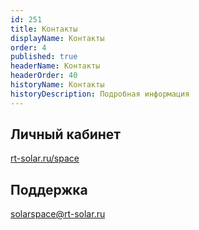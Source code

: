 ```yaml
---
id: 251
title: Контакты
displayName: Контакты
order: 4
published: true
headerName: Контакты
headerOrder: 40
historyName: Контакты
historyDescription: Подробная информация
---
```


## Личный кабинет

[rt-solar.ru/space](rt-solar.ru/space "Личный кабинет")

## Поддержка

[solarspace@rt-solar.ru](solarspace@rt-solar.ru "Поддержка")